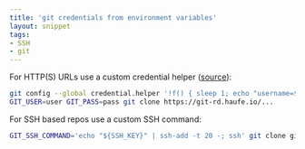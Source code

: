 ```yaml
---
title: 'git credentials from environment variables'
layout: snippet
tags:
- SSH
- git
---
```

For HTTP(S) URLs use a custom credential helper ([source](https://stackoverflow.com/questions/8536732/can-i-hold-git-credentials-in-environment-variables/43022442#43022442)):

```bash
git config --global credential.helper '!f() { sleep 1; echo "username=${GIT_USER}\npassword=${GIT_PASS}"; }; f'
GIT_USER=user GIT_PASS=pass git clone https://git-rd.haufe.io/...
```

For SSH based repos use a custom SSH command:

```bash
GIT_SSH_COMMAND='echo "${SSH_KEY}" | ssh-add -t 20 -; ssh' git clone git@github.com:nicholasdille/test-ssh.git
```